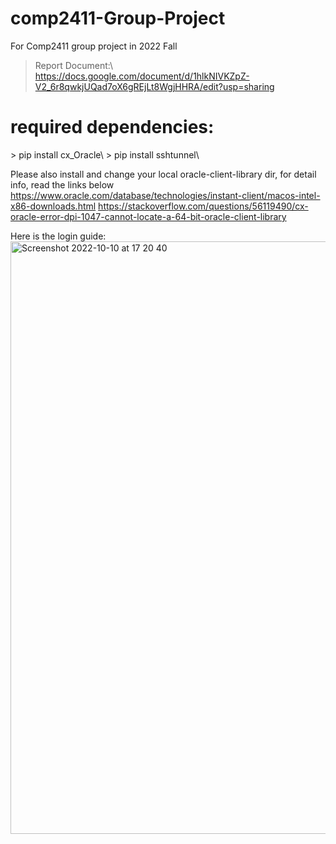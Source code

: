 # comp2411-Group-Project
For Comp2411 group project in 2022 Fall

> Report Document:\ 
> https://docs.google.com/document/d/1hlkNIVKZpZ-V2_6r8qwkjUQad7oX6gREjLt8WgjHHRA/edit?usp=sharing

<h1>required dependencies:</h1>
> pip install cx_Oracle\
> pip install sshtunnel\

Please also install and change your local oracle-client-library dir, for detail info, read the links below\
https://www.oracle.com/database/technologies/instant-client/macos-intel-x86-downloads.html
https://stackoverflow.com/questions/56119490/cx-oracle-error-dpi-1047-cannot-locate-a-64-bit-oracle-client-library

Here is the login guide:
<img width="948" alt="Screenshot 2022-10-10 at 17 20 40" src="https://user-images.githubusercontent.com/56993697/194839033-5fc7b367-fff8-4c29-aade-c0e9b31d66b3.png">
